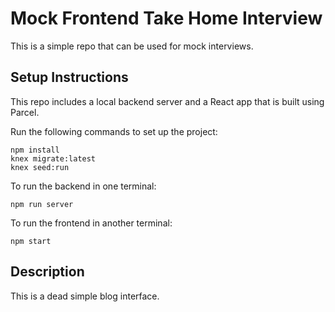 # Mock Frontend Take Home Interview

This is a simple repo that can be used for mock interviews.

## Setup Instructions

This repo includes a local backend server and a React app that is built using Parcel.

Run the following commands to set up the project:
```
npm install
knex migrate:latest
knex seed:run
```

To run the backend in one terminal:
```
npm run server
```

To run the frontend in another terminal:
```
npm start
```

## Description
This is a dead simple blog interface.